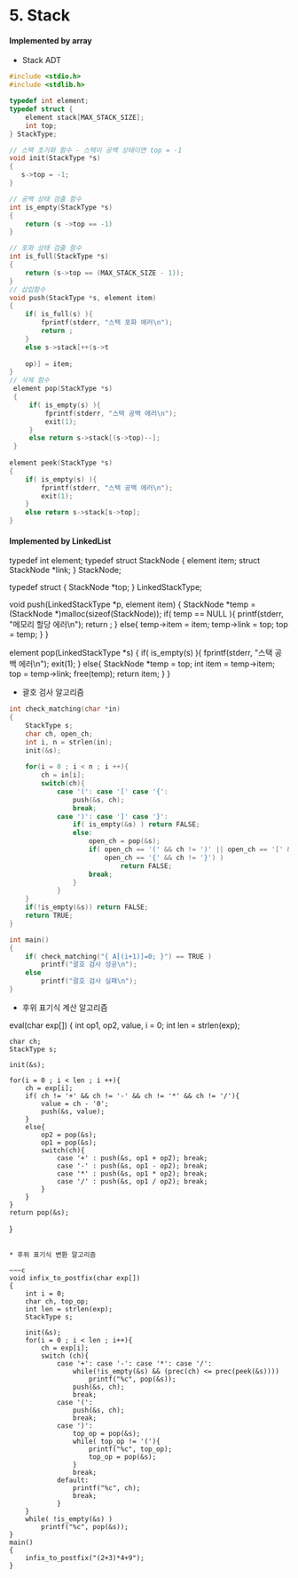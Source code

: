 # 5. Stack
#### Implemented by array
* Stack ADT
~~~c
#include <stdio.h>
#include <stdlib.h>

typedef int element;
typedef struct {
    element stack[MAX_STACK_SIZE];
    int top;
} StackType;

// 스택 초기화 함수 - 스택이 공백 상태이면 top = -1
void init(StackType *s)
{
   s->top = -1;
}

// 공백 상태 검출 함수
int is_empty(StackType *s)
{
    return (s ->top == -1)
}

// 포화 상태 검출 함수
int is_full(StackType *s)
{
    return (s->top == (MAX_STACK_SIZE - 1));
}
// 삽입함수
void push(StackType *s, element item)
{
    if( is_full(s) ){
        fprintf(stderr, "스택 포화 에러\n");
        return ;
    }
    else s->stack[++(s->t
    
    op)] = item;
}
// 삭제 함수
 element pop(StackType *s)
 {
     if( is_empty(s) ){
         fprintf(stderr, "스택 공백 에러\n");
         exit(1);
     }
     else return s->stack[(s->top)--];
 }
 
element peek(StackType *s)
{
    if( is_empty(s) ){
        fprintf(stderr, "스택 공백 에러\n");
        exit(1);
    }
    else return s->stack[s->top];
}
~~~


#### Implemented by LinkedList

typedef int element;
typedef struct StackNode {
    element item;
    struct StackNode *link;
} StackNode;

typedef struct {
    StackNode *top;
} LinkedStackType;

void push(LinkedStackType *p, element item)
{
    StackNode *temp = (StackNode *)malloc(sizeof(StackNode));
    if( temp == NULL ){
        printf(stderr, "메모리 할당 에러\n");
        return ;
    }
    else{
        temp->item = item;
        temp->link = top;
        top = temp;
    }
}

element pop(LinkedStackType *s)
{
    if( is_empty(s) ){
        fprintf(stderr, "스택 공백 에러\n");
        exit(1);
    }
    else{
        StackNode *temp = top;
        int item = temp->item;
        top = temp->link;
        free(temp);
        return item;
    }
}

* 괄호 검사 알고리즘

~~~c
int check_matching(char *in)
{
    StackType s;
    char ch, open_ch;
    int i, n = strlen(in);
    init(&s);
    
    for(i = 0 ; i < n ; i ++){
        ch = in[i];
        switch(ch){
            case '(': case '[' case '{':
                push(&s, ch);
                break;
            case ')': case ']' case '}':
                if( is_empty(&s) ) return FALSE;
                else:
                    open_ch = pop(&s);
                    if( open_ch == '(' && ch != ')' || open_ch == '[' && ch != ']' 
                        open_ch == '{' && ch != '}') )
                            return FALSE;
                    break;
                }
            }
    }
    if(!is_empty(&s)) return FALSE;
    return TRUE;
}

int main()
{
    if( check_matching("{ A[(i+1)]=0; }") == TRUE )
        printf("괄호 검사 성공\n");
    else
        printf("괄호 검사 실패\n");
}

~~~


* 후위 표기식 계산 알고리즘


eval(char exp[])
{
    int op1, op2, value, i = 0;
    int len = strlen(exp);
    
    char ch;
    StackType s;
    
    init(&s);
    
    for(i = 0 ; i < len ; i ++){
        ch = exp[i];
        if( ch != '+' && ch != '-' && ch != '*' && ch != '/'){
            value = ch - '0';
            push(&s, value);
        }
        else{
            op2 = pop(&s);
            op1 = pop(&s);
            switch(ch){
                case '+' : push(&s, op1 + op2); break;
                case '-' : push(&s, op1 - op2); break;
                case '*' : push(&s, op1 * op2); break;
                case '/' : push(&s, op1 / op2); break;
            }
        }
    }
    return pop(&s);
}
~~~

* 후위 표기식 변환 알고리즘

~~~c
void infix_to_postfix(char exp[])
{
    int i = 0;
    char ch, top_op;
    int len = strlen(exp);
    StackType s;
    
    init(&s);
    for(i = 0 ; i < len ; i++){
        ch = exp[i];
        switch (ch){
            case '+': case '-': case '*': case '/':
                while(!is_empty(&s) && (prec(ch) <= prec(peek(&s))))
                    printf("%c", pop(&s));
                push(&s, ch);
                break;
            case '(':
                push(&s, ch);
                break;
            case ')':
                top_op = pop(&s);
                while( top_op != '('){
                    printf("%c", top_op);
                    top_op = pop(&s);
                }
                break;
            default:
                printf("%c", ch);
                break;
            }
    }
    while( !is_empty(&s) )
        printf("%c", pop(&s));
}
main()
{
    infix_to_postfix("(2+3)*4+9");
}

~~~

